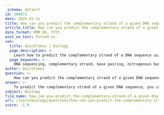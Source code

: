```yaml
---
_schema: default
id: 166872
date: 2025-01-31
title: How can you predict the complementary strand of a given DNA sequence?
article_title: How can you predict the complementary strand of a given DNA sequence?
date_format: MMM DD, YYYY
post_on_text: Posted on
seo:
  title: QuickTakes | Biology
  page_description: >-
    Learn how to predict the complementary strand of a DNA sequence using base pairing rules and the antiparallel nature of DNA strands.
  page_keywords: >-
    DNA sequencing, complementary strand, base pairing, nitrogenous bases, antiparallel, genetic code, DNA structure, adenine, thymine, cytosine, guanine
author: QuickTakes
question: >-
    How can you predict the complementary strand of a given DNA sequence?
answer: >-
    To predict the complementary strand of a given DNA sequence, you can follow the rules of complementary base pairing. Each nitrogenous base in DNA pairs with a specific partner:\n\n- Adenine (A) pairs with Thymine (T)\n- Thymine (T) pairs with Adenine (A)\n- Cytosine (C) pairs with Guanine (G)\n- Guanine (G) pairs with Cytosine (C)\n\nGiven a DNA strand, you can determine the complementary strand by replacing each base with its corresponding pair. Additionally, it's important to note the directionality of the strands; DNA strands are antiparallel, meaning one strand runs in the 5' to 3' direction while the complementary strand runs in the 3' to 5' direction.\n\n### Example\nIf you have the following DNA sequence:\n\n5’ – T - A - C - G - G - T - A - A - G - G - C - C - A - T - C – 3’\n\nTo find the complementary strand, you would pair each base as follows:\n\n- T pairs with A\n- A pairs with T\n- C pairs with G\n- G pairs with C\n\nThus, the complementary strand would be:\n\n3’ – A - T - G - C - C - A - T - T - C - C - G - G - T - A - G – 5’\n\n### Summary Steps\n1. Write down the original DNA sequence.\n2. Use the base pairing rules to determine the complementary bases.\n3. Reverse the order of the bases to reflect the antiparallel nature of DNA strands.\n\nThis method allows you to accurately predict the complementary strand of any given DNA sequence.
subject: Biology
file_name: how-can-you-predict-the-complementary-strand-of-a-given-dna-sequence.md
url: /learn/biology/questions/how-can-you-predict-the-complementary-strand-of-a-given-dna-sequence
score: -1.0
---
```


&nbsp;